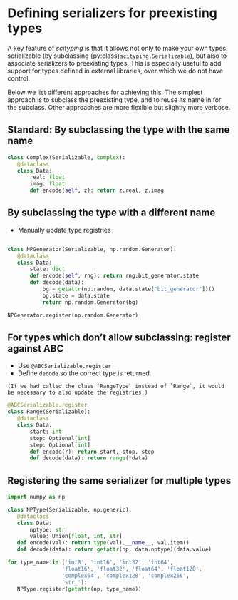 Defining serializers for preexisting types
==========================================

A key feature of *scityping* is that it allows not only to make your own types serializable (by subclassing {py:class}`scityping.Serializable`), but also to associate serializers to preexisting types. This is especially useful to add support for types defined in external libraries, over which we do not have control.

Below we list different approaches for achieving this.
The simplest approach is to subclass the preexisting type, and to reuse its name in for the subclass. Other approaches are more flexible but slightly more verbose.

Standard: By subclassing the type with the same name
----------------------------------------------------

```python
class Complex(Serializable, complex):
   @dataclass
   class Data:
       real: float
       imag: float
       def encode(self, z): return z.real, z.imag
```

By subclassing the type with a different name
---------------------------------------------

- Manually update type registries

```python

class NPGenerator(Serializable, np.random.Generator):
   @dataclass
   class Data:
       state: dict
       def encode(self, rng): return rng.bit_generator.state
       def decode(data):
           bg = getattr(np.random, data.state["bit_generator"])()
           bg.state = data.state
           return np.random.Generator(bg)

NPGenerator.register(np.random.Generator)
```

For types which don’t allow subclassing: register against ABC
--------------------------------------------------------------

- Use `@ABCSerializable.register`
- Define `decode` so the correct type is returned.

```{margin}
(If we had called the class `RangeType` instead of `Range`, it would be necessary to also update the registries.)
```
```python
@ABCSerializable.register
class Range(Serializable):
   @dataclass
   class Data:
       start: int
       stop: Optional[int]
       step: Optional[int]
       def encode(r): return start, stop, step
       def decode(data): return range(*data)
```


Registering the same serializer for multiple types
--------------------------------------------------

```python
import numpy as np

class NPType(Serializable, np.generic):
   @dataclass
   class Data:
       nptype: str
       value: Union[float, int, str]
   def encode(val): return type(val).__name__, val.item()
   def decode(data): return getattr(np, data.nptype)(data.value)

for type_name in ('int8', 'int16', 'int32', 'int64',
                 'float16', 'float32', 'float64', 'float128',
                 'complex64', 'complex128', 'complex256',
                 'str_'):
   NPType.register(getattr(np, type_name))
```
